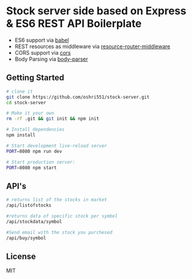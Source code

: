 Stock server side based on Express & ES6 REST API Boilerplate
==================================


- ES6 support via [babel](https://babeljs.io)
- REST resources as middleware via [resource-router-middleware](https://github.com/developit/resource-router-middleware)
- CORS support via [cors](https://github.com/troygoode/node-cors)
- Body Parsing via [body-parser](https://github.com/expressjs/body-parser)


Getting Started
---------------

```sh
# clone it
git clone https://github.com/oshri551/stock-server.git
cd stock-server

# Make it your own
rm -rf .git && git init && npm init

# Install dependencies
npm install

# Start development live-reload server
PORT=8080 npm run dev

# Start production server:
PORT=8080 npm start
```
API's
------
```sh
# returns list of the stocks in market
/api/listofstocks

#returns data of specific stock per symbol
/api/stockdata/symbol

#Send email with the stock you purchesed
/api/buy/symbol
```

License
-------

MIT
